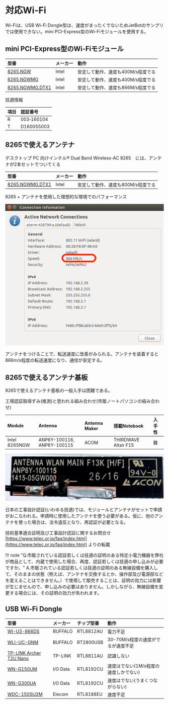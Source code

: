 # 対応Wi-Fi

Wi-Fiは、USB Wi-Fi Dongle型は、速度がまったくでないためJetBotのサンプリでは使用できない。mini PCI-Express型のWi-Fiモジュールを使用する。


## mini PCI-Express型のWi-Fiモジュール

|型番|メーカー|動作|
|:--|:--|:--|
|[8265.NGW](https://www.intel.co.jp/content/www/jp/ja/products/wireless/wireless-products/dual-band-wireless-ac-8265.html)|Intel|安定して動作、速度も400M/s程度でる|
|[8265.NGWMG](https://www.intel.co.jp/content/www/jp/ja/products/wireless/wireless-products/dual-band-wireless-ac-8265.html)|Intel|安定して動作、速度も400M/s程度でる|
|[8265.NGWMG.DTX1](https://ark.intel.com/content/www/jp/ja/ark/products/123742/intel-dual-band-wireless-ac-8265-desktop-kit.html)|Intel|安定して動作、速度も866M/s程度でる|

技適情報

|項目|認証番号|
|:--|:--|
|R|003‐160104|
|T|D160055003|

## 8265で使えるアンテナ

デスクトップ PC 向けインテル® Dual Band Wireless-AC 8265　には、アンテナが2本セットでついてくる

|型番|メーカー|動作|
|:--|:--|:--|
|[8265.NGWMG.DTX1](https://ark.intel.com/content/www/jp/ja/ark/products/123742/intel-dual-band-wireless-ac-8265-desktop-kit.html)|Intel|安定して動作、速度も800M/s程度でる|

8265 + アンテナを使用した理想的な環境でのパフォーマンス

![](./img/test.png)

アンテナをつけることで、転送速度に改善がみられる。アンテナを装着すると866m/s程度の転送速度になり、通信が安定する。

## 8265で使えるアンテナ基板

8265で使えるアンテナ基板の一般入手は困難である。

工場認証取得ずみ(推測)と思われる組み合わせ(市販ノートパソコンの組み合わせ)

|Module|Antenna|Antenna Maker|搭載Notebook|入手性|
|:--|:--|:--|:--|:--|
|Intel 8265NGW|ANP6Y-100116, ANP6Y-100115|ACOM|THIRDWAVE Altair F15|難|

![](./img/antenna001.JPG)

日本の工事設計認証(いわゆる技適)では、モジュールとアンテナがセットで申請がおこなわれる。申請時に使用したアンテナを使う必要がある。仮に、他のアンテナを使った場合は、法令違反となり、再認証が必要となる。

技術基準適合証明及び工事設計認証に関するお問合せ [https://www.telec.or.jp/faq/index.html](https://www.telec.or.jp/faq/index.html) よりの転載

!!! note "Q.市販されている認証若しくは技適の証明のある特定小電力機器を弊社が商品として、内蔵で使用した場合、再度、認証若しくは技適の申し込みが必要ですか。"
	A.市販されている認証若しくは技適の証明のある無線設備を購入して、そのままの状態（例えば、アンテナを交換するとか、操作部及び電源部などを変えることはできません。）で使用して販売することは、証明の効力には影響が生じませんので、申し込みの必要はありません。しかしながら、無線設備を変更する場合には、その証明の効力が失われます。


## USB Wi-Fi Dongle

|型番|メーカー|チップ型番|動作|
|:--|:--|:--|:--|
|[WI-U3-866DS](https://www.buffalo.jp/product/detail/wi-u3-866ds.html)|BUFFALO|RTL8812AU|電力不足|
|[WLI-UC-GNM](https://www.buffalo.jp/product/detail/wli-uc-gnm.html)|BUFFALO|RT2800USB|30-70M/s程度の速度がでるが速度不足|
|[TP-LINK Archer T2U Nano](https://www.tp-link.com/jp/home-networking/adapter/archer-t2u-nano/)|TP-LINK|RTL8811AU|認識しない|
|[WN-G150UM](https://www.iodata.jp/product/network/adp/wn-g150um/)|I/O Data|RTL8192CU|速度はでない(1M/s程度の速度しかでない)|
|[WN-G300UA](https://www.iodata.jp/product/network/adp/wn-g300ua/)|I/O Data|RTL8192CU|速度はでない(うまくつながらない)|
|[WDC-150SU2M](https://www.elecom.co.jp/products/WDC-150SU2MBK.html)|Elecom|RTL8188EU|速度不足|

